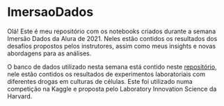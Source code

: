 # ImersaoDados
Olá! Este é meu repositório com os notebooks criados durante a semana Imersão Dados da Alura de 2021. Neles estão contidos os resultados dos desafios propostos pelos instrutores, assim como meus insights e novas abordagens para as análises.

O banco de dados utilizado nesta semana está contido neste [repositório](https://github.com/alura-cursos/imersaodados3/tree/main/dados), nele estão contidos os resultados de experimentos laboratoriais com diferentes drogas em culturas de células. Este foi utilizado numa competição na Kaggle e proposta pelo Laboratory Innovation Science da Harvard. 
